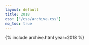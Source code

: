 ```yaml
---
layout: default
title: 2018
css: ["/css/archive.css"]
no_toc: true
---
```


{% include archive.html year=2018 %}
